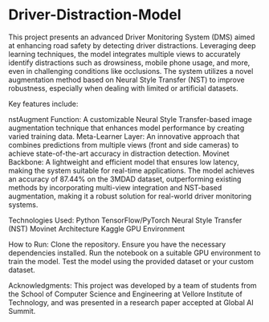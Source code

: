 # Driver-Distraction-Model

This project presents an advanced Driver Monitoring System (DMS) aimed at enhancing road safety by detecting driver distractions. Leveraging deep learning techniques, the model integrates multiple views to accurately identify distractions such as drowsiness, mobile phone usage, and more, even in challenging conditions like occlusions. The system utilizes a novel augmentation method based on Neural Style Transfer (NST) to improve robustness, especially when dealing with limited or artificial datasets.

Key features include:

nstAugment Function: A customizable Neural Style Transfer-based image augmentation technique that enhances model performance by creating varied training data.
Meta-Learner Layer: An innovative approach that combines predictions from multiple views (front and side cameras) to achieve state-of-the-art accuracy in distraction detection.
Movinet Backbone: A lightweight and efficient model that ensures low latency, making the system suitable for real-time applications.
The model achieves an accuracy of 87.44% on the 3MDAD dataset, outperforming existing methods by incorporating multi-view integration and NST-based augmentation, making it a robust solution for real-world driver monitoring systems.

Technologies Used:
Python
TensorFlow/PyTorch
Neural Style Transfer (NST)
Movinet Architecture
Kaggle GPU Environment

How to Run:
Clone the repository.
Ensure you have the necessary dependencies installed.
Run the notebook on a suitable GPU environment to train the model.
Test the model using the provided dataset or your custom dataset.

Acknowledgments:
This project was developed by a team of students from the School of Computer Science and Engineering at Vellore Institute of Technology, and was presented in a research paper accepted at Global AI Summit.
